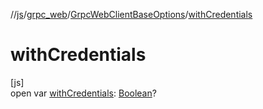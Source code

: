 //[js](../../../index.md)/[grpc_web](../index.md)/[GrpcWebClientBaseOptions](index.md)/[withCredentials](with-credentials.md)

# withCredentials

[js]\
open var [withCredentials](with-credentials.md): [Boolean](https://kotlinlang.org/api/latest/jvm/stdlib/kotlin/-boolean/index.html)?
